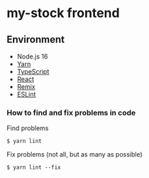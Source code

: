 # my-stock frontend

## Environment
* Node.js 16
* [Yarn](https://classic.yarnpkg.com/en/)
* [TypeScript](https://www.typescriptlang.org/)
* [React](https://reactjs.org/)
* [Remix](https://remix.run/)
* [ESLint](https://eslint.org/)

### How to find and fix problems in code
Find problems
```shell
$ yarn lint
```
Fix problems (not all, but as many as possible)
```shell
$ yarn lint --fix
```
